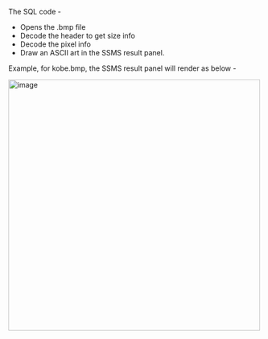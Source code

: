 The SQL code - 
- Opens the .bmp file
- Decode the header to get size info
- Decode the pixel info
- Draw an ASCII art in the SSMS result panel.

Example, 
for kobe.bmp, the SSMS result panel will render as below - 

<img width="500" height="500" alt="image" src="https://github.com/user-attachments/assets/99413e4a-ad3b-4a1b-845d-fc34bac13c43" />

